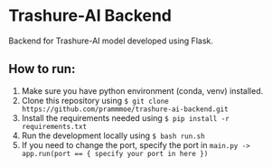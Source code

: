 # Trashure-AI Backend

Backend for Trashure-AI model developed using Flask.

## How to run:

1. Make sure you have python environment (conda, venv) installed.
2. Clone this repository using `$ git clone https://github.com/prammmoe/trashure-ai-backend.git`
3. Install the requirements needed using `$ pip install -r requirements.txt`
4. Run the development locally using `$ bash run.sh`
5. If you need to change the port, specify the port in `main.py -> app.run(port == { specify your port in here }) `
